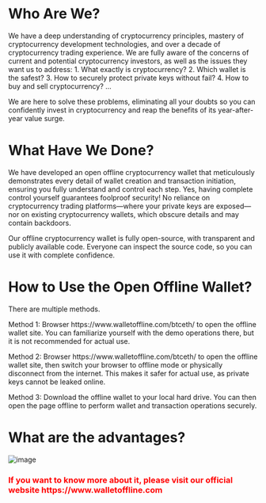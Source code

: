 <h1>Who Are We?</h1>
<p></p>We have a deep understanding of cryptocurrency principles, mastery of cryptocurrency development technologies, and over a decade of cryptocurrency trading experience. We are fully aware of the concerns of current and potential cryptocurrency investors, as well as the issues they want us to address: 1. What exactly is cryptocurrency? 2. Which wallet is the safest? 3. How to securely protect private keys without fail? 4. How to buy and sell cryptocurrency? ...</p>

<p>We are here to solve these problems, eliminating all your doubts so you can confidently invest in cryptocurrency and reap the benefits of its year-after-year value surge.</p>

<h1>What Have We Done?</h1>
<p></p>We have developed an open offline cryptocurrency wallet that meticulously demonstrates every detail of wallet creation and transaction initiation, ensuring you fully understand and control each step. Yes, having complete control yourself guarantees foolproof security! No reliance on cryptocurrency trading platforms—where your private keys are exposed—nor on existing cryptocurrency wallets, which obscure details and may contain backdoors.</p>

<p>Our offline cryptocurrency wallet is fully open-source, with transparent and publicly available code. Everyone can inspect the source code, so you can use it with complete confidence.</p>

<h1>How to Use the Open Offline Wallet?</h1>
<p></p>There are multiple methods.</p>

<p>Method 1: Browser https://www.walletoffline.com/btceth/ to open the offline wallet site. You can familiarize yourself with the demo operations there, but it is not recommended for actual use.</p>

<p>Method 2: Browser https://www.walletoffline.com/btceth/ to open the offline wallet site, then switch your browser to offline mode or physically disconnect from the internet. This makes it safer for actual use, as private keys cannot be leaked online.</p>

<p>Method 3: Download the offline wallet to your local hard drive. You can then open the page offline to perform wallet and transaction operations securely.</p>

<h1>What are the advantages?</h1>

![image](https://github.com/user-attachments/assets/824791fd-2847-4ba3-9d27-251a117f7e69)

<h3 style="color: red">If you want to know more about it, please visit our official website https://www.walletoffline.com</h3>

